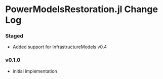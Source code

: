 PowerModelsRestoration.jl Change Log
====================================

### Staged
- Added support for InfrastructureModels v0.4

### v0.1.0
- initial implementation

